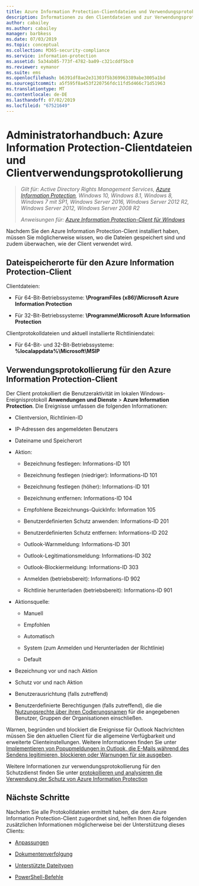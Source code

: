 ```yaml
---
title: Azure Information Protection-Clientdateien und Verwendungsprotokollierung
description: Informationen zu den Clientdateien und zur Verwendungsprotokollierung für den Azure Information Protection-Client für Windows
author: cabailey
ms.author: cabailey
manager: barbkess
ms.date: 07/03/2019
ms.topic: conceptual
ms.collection: M365-security-compliance
ms.service: information-protection
ms.assetid: 5a34ab85-773f-4782-ba09-c321cddf5bc0
ms.reviewer: eymanor
ms.suite: ems
ms.openlocfilehash: b6391df8ae2e31303f5b369963389abe3005a1bd
ms.sourcegitcommit: a5f595f8a453f220756fdc11fd5d466c71d51963
ms.translationtype: MT
ms.contentlocale: de-DE
ms.lasthandoff: 07/02/2019
ms.locfileid: "67521649"
---
```

# <a name="admin-guide-azure-information-protection-client-files-and-client-usage-logging"></a>Administratorhandbuch: Azure Information Protection-Clientdateien und Clientverwendungsprotokollierung

>*Gilt für: Active Directory Rights Management Services, [Azure Information Protection](https://azure.microsoft.com/pricing/details/information-protection), Windows 10, Windows 8.1, Windows 8, Windows 7 mit SP1, Windows Server 2016, Windows Server 2012 R2, Windows Server 2012, Windows Server 2008 R2*
>
> *Anweisungen für: [Azure Information Protection-Client für Windows](../faqs.md#whats-the-difference-between-the-azure-information-protection-client-and-the-azure-information-protection-unified-labeling-client)*

Nachdem Sie den Azure Information Protection-Client installiert haben, müssen Sie möglicherweise wissen, wo die Dateien gespeichert sind und zudem überwachen, wie der Client verwendet wird.

## <a name="file-locations-for-the-azure-information-protection-client"></a>Dateispeicherorte für den Azure Information Protection-Client

Clientdateien:   

- Für 64-Bit-Betriebssysteme: **\ProgramFiles (x86)\Microsoft Azure Information Protection**

- Für 32-Bit-Betriebssysteme: **\Programme\Microsoft Azure Information Protection**

Clientprotokolldateien und aktuell installierte Richtliniendatei:

- Für 64-Bit- und 32-Bit-Betriebssysteme: **%localappdata%\Microsoft\MSIP**

## <a name="usage-logging-for-the-azure-information-protection-client"></a>Verwendungsprotokollierung für den Azure Information Protection-Client

Der Client protokolliert die Benutzeraktivität im lokalen Windows-Ereignisprotokoll **Anwendungen und Dienste** > **Azure Information Protection**. Die Ereignisse umfassen die folgenden Informationen:

- Clientversion, Richtlinien-ID

- IP-Adressen des angemeldeten Benutzers

- Dateiname und Speicherort

- Aktion:

    - Bezeichnung festlegen: Informations-ID 101
    
    - Bezeichnung festlegen (niedriger): Informations-ID 101
    
    - Bezeichnung festlegen (höher): Informations-ID 101
    
    - Bezeichnung entfernen: Informations-ID 104
    
    - Empfohlene Bezeichnungs-QuickInfo: Information 105
    
    - Benutzerdefinierten Schutz anwenden: Informations-ID 201
    
    - Benutzerdefinierten Schutz entfernen: Informations-ID 202
    
    - Outlook-Warnmeldung: Informations-ID 301
    
    - Outlook-Legitimationsmeldung: Informations-ID 302
    
    - Outlook-Blockiermeldung: Informations-ID 303
    
    - Anmelden (betriebsbereit): Informations-ID 902
    
    - Richtlinie herunterladen (betriebsbereit): Informations-ID 901
    
- Aktionsquelle:
    
    - Manuell 
    
    - Empfohlen
    
    - Automatisch  
    
    - System (zum Anmelden und Herunterladen der Richtlinie)
    
    - Default
    
- Bezeichnung vor und nach Aktion 
    
- Schutz vor und nach Aktion
    
- Benutzerausrichtung (falls zutreffend)

- Benutzerdefinierte Berechtigungen (falls zutreffend), die die [Nutzungsrechte über ihren Codierungsnamen](../configure-usage-rights.md#usage-rights-and-descriptions) für die angegebenen Benutzer, Gruppen der Organisationen einschließen.

Warnen, begründen und blockiert die Ereignisse für Outlook Nachrichten müssen Sie den aktuellen Client für die allgemeine Verfügbarkeit und erweiterte Clienteinstellungen. Weitere Informationen finden Sie unter [Implementieren von Popupmeldungen in Outlook, die E-Mails während des Sendens legitimieren, blockieren oder Warnungen für sie ausgeben](client-admin-guide-customizations.md#implement-pop-up-messages-in-outlook-that-warn-justify-or-block-emails-being-sent).

Weitere Informationen zur verwendungsprotokollierung für den Schutzdienst finden Sie unter [protokollieren und analysieren die Verwendung der Schutz von Azure Information Protection](../log-analyze-usage.md)

## <a name="next-steps"></a>Nächste Schritte
Nachdem Sie alle Protokolldateien ermittelt haben, die dem Azure Information Protection-Client zugeordnet sind, helfen Ihnen die folgenden zusätzlichen Informationen möglicherweise bei der Unterstützung dieses Clients:

- [Anpassungen](client-admin-guide-customizations.md)

- [Dokumentenverfolgung](client-admin-guide-document-tracking.md)

- [Unterstützte Dateitypen](client-admin-guide-file-types.md)

- [PowerShell-Befehle](client-admin-guide-powershell.md)

